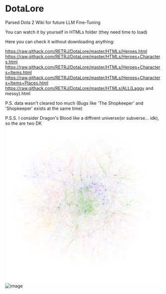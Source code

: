 # DotaLore
Parsed Dota 2 Wiki for future LLM Fine-Tuning

You can watch it by yourself in HTMLs folder (they need time to load)

Here you can check it without downloading anything:

https://raw.githack.com/RETRJ/DotaLore/master/HTMLs/Heroes.html
https://raw.githack.com/RETRJ/DotaLore/master/HTMLs/Heroes+Characters.html
https://raw.githack.com/RETRJ/DotaLore/master/HTMLs/Heroes+Characters+Items.html
https://raw.githack.com/RETRJ/DotaLore/master/HTMLs/Heroes+Characters+Items+Places.html
https://raw.githack.com/RETRJ/DotaLore/master/HTMLs/ALL(Laggy and messy).html

P.S. data wasn't cleared too much (Bugs like 'The Shopkeeper' and 'Shopkeeper' exists at the same time)

P.S.S. I consider Dragon's Blood like a diffirent universe(or subverse... idk), so the are two DK
![alt text](https://github.com/RETRJ/DotaLore/blob/master/Images/LoreWorld.png?raw=true)
![image](https://github.com/RETRJ/DotaLore/assets/40574662/417c932b-947b-47b2-80fb-620ff40a43e0)

